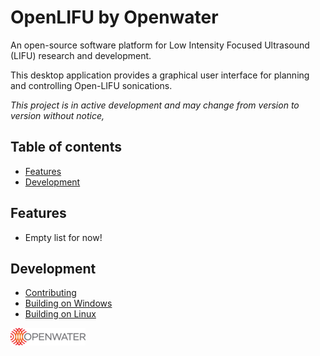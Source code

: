 OpenLIFU by Openwater
================================

An open-source software platform for Low Intensity Focused Ultrasound (LIFU) research and development.

This desktop application provides a graphical user interface for planning and controlling Open-LIFU sonications.

_This project is in active development and may change from version to version without notice,_

## Table of contents

* [Features](#features)
* [Development](#development)

## Features

* Empty list for now!


## Development

* [Contributing](CONTRIBUTING.md)
* [Building on Windows](BUILD_WINDOWS.md)
* [Building on Linux](BUILD_LINUX.md)


![OpenLIFU by Open Water Internet, Inc.](Applications/OpenLIFUApp/Resources/Images/LogoFull.png?raw=true)

